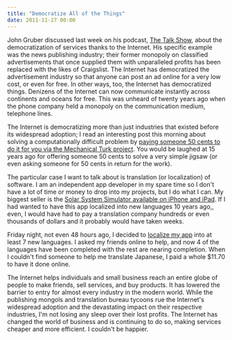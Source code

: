 ```yaml
---
title: "Democratize All of the Things"
date: 2011-11-27 00:00
---
```


<p>John Gruber discussed last week on his podcast, <a href="http://5by5.tv/talkshow" target="_blank">The Talk Show</a>, about the democratization of services thanks to the Internet. His specific example was the news publishing industry; their former monopoly on classified advertisements that once supplied them with unparalleled profits has been replaced with the likes of Craigslist. The Internet has democratized the advertisement industry so that anyone can post an ad online for a very low cost, or even for free.<!--more-->
In other ways, too, the Internet has democratized things. Denizens of the Internet can now communicate instantly across continents and oceans for free. This was unheard of twenty years ago when the phone company held a monopoly on the communication medium, telephone lines.</p>

<p>The Internet is democratizing more than just industries that existed before its widespread adoption; I read an interesting post this morning about solving a computationally difficult problem by <a href="http://code.recollect.com/post/13372390010/mechanical-turk-unshredder" target="_blank">paying someone 50 cents to do it for you via the Mechanical Turk project</a>. You would be laughed at 15 years ago for offering someone 50 cents to solve a very simple jigsaw (or even asking someone for 50 cents in return for the work).</p>

<p>The particular case I want to talk about is translation (or localization) of software. I am an independent app developer in my spare time so I don't have a lot of time or money to drop into my projects, but I do what I can. My biggest seller is the <a href="http://itunes.apple.com/us/app/solar-system-simulation/id407799974?mt=8&amp;ls=1" target="_blank">Solar System Simulator available on iPhone and iPad</a>. If I had wanted to have this app localized into new languages 10 years ago,, even, I would have had to pay a translation company hundreds or even thousands of dollars and it probably would have taken weeks.</p>

<p>Friday night, not even 48 hours ago, I decided to <a href="http://mygengo.com/string/p/solar-system-simulation-1" target="_blank">localize my app</a> into at least 7 new languages. I asked my friends online to help, and now 4 of the languages have been completed with the rest are nearing completion. When I couldn't find someone to help me translate Japanese, I paid a whole $11.70 to have it done online.</p>

<p>The Internet helps individuals and small business reach an entire globe of people to make friends, sell services, and buy products. It has lowered the barrier to entry for almost every industry in the modern world. While the publishing mongols and translation bureau tycoons rue the Internet's widespread adoption and the devastating impact on their respective industries, I'm not losing any sleep over their lost profits. The Internet has changed the world of business and is continuing to do so, making services cheaper and more efficient. I couldn't be happier.</p>

<!-- more -->

